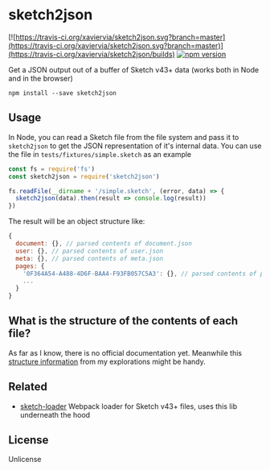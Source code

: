 # sketch2json

[![https://travis-ci.org/xaviervia/sketch2json.svg?branch=master](https://travis-ci.org/xaviervia/sketch2json.svg?branch=master)](https://travis-ci.org/xaviervia/sketch2json/builds) [![npm version](https://img.shields.io/npm/v/sketch2json.svg?maxAge=1000)](https://www.npmjs.com/package/sketch2json)

Get a JSON output out of a buffer of Sketch v43+ data (works both in Node and in the browser)

```
npm install --save sketch2json
```

## Usage

In Node, you can read a Sketch file from the file system and pass it to `sketch2json` to get the JSON representation of it's internal data. You can use the file in `tests/fixtures/simple.sketch` as an example

```javascript
const fs = require('fs')
const sketch2json = require('sketch2json')

fs.readFile(__dirname + '/simple.sketch', (error, data) => {
  sketch2json(data).then(result => console.log(result))
})
```

The result will be an object structure like:

```javascript
{
  document: {}, // parsed contents of document.json
  user: {}, // parsed contents of user.json
  meta: {}, // parsed contents of meta.json
  pages: {
    '0F364A54-A488-4D6F-BAA4-F93FB057C5A3': {}, // parsed contents of pages/0F364A54-A488-4D6F-BAA4-F93FB057C5A3.json, and so on for every page file
    ...
  }
}
```
## What is the structure of the contents of each file?

As far as I know, there is no official documentation yet. Meanwhile this [structure information](https://gist.github.com/xaviervia/edbea95d321feacaf0b5d8acd40614b2) from my explorations might be handy.

## Related

- [sketch-loader](https://github.com/xaviervia/sketch-loader)
 Webpack loader for Sketch v43+ files, uses this lib underneath the hood

## License

Unlicense
